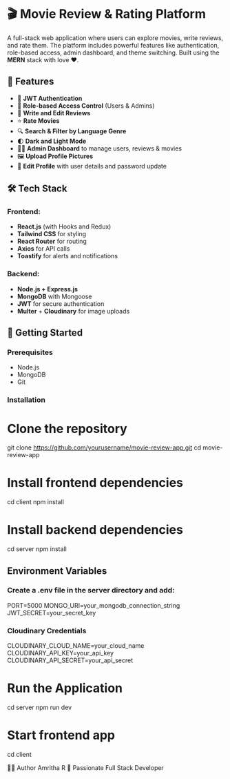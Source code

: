 # 🎬 Movie Review & Rating Platform

A full-stack web application where users can explore movies, write reviews, and rate them. The platform includes powerful features like authentication, role-based access, admin dashboard, and theme switching. Built using the **MERN** stack with love ❤️.

## 🌟 Features

- 🔐 **JWT Authentication**
- 👥 **Role-based Access Control** (Users & Admins)
- 📝 **Write and Edit Reviews**
- ⭐ **Rate Movies**
- 🔍 **Search & Filter by Language Genre**
- 🌓 **Dark and Light Mode**
- 🧑‍💼 **Admin Dashboard** to manage users, reviews & movies
- 🖼️ **Upload Profile Pictures**
- 🧾 **Edit Profile** with user details and password update

## 🛠️ Tech Stack

### Frontend:
- **React.js** (with Hooks and Redux)
- **Tailwind CSS** for styling
- **React Router** for routing
- **Axios** for API calls
- **Toastify** for alerts and notifications

### Backend:
- **Node.js + Express.js**
- **MongoDB** with Mongoose
- **JWT** for secure authentication
- **Multer** + **Cloudinary** for image uploads

## 🚀 Getting Started

### Prerequisites

- Node.js
- MongoDB
- Git

### Installation

# Clone the repository
git clone https://github.com/yourusername/movie-review-app.git
cd movie-review-app

# Install frontend dependencies
cd client
npm install

# Install backend dependencies
cd server
npm install

## Environment Variables

### Create a .env file in the server directory and add:
PORT=5000
MONGO_URI=your_mongodb_connection_string
JWT_SECRET=your_secret_key

### Cloudinary Credentials
CLOUDINARY_CLOUD_NAME=your_cloud_name
CLOUDINARY_API_KEY=your_api_key
CLOUDINARY_API_SECRET=your_api_secret

# Run the Application
cd server
npm run dev

# Start frontend app
cd client

🧑‍💻 Author
Amritha R
🚀 Passionate Full Stack Developer

